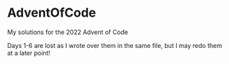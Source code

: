 # AdventOfCode
My solutions for the 2022 Advent of Code

Days 1-6 are lost as I wrote over them in the same file, but I may redo them at a later point!
